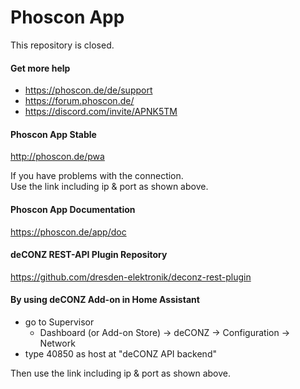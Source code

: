 # Phoscon App 

This repository is closed.

#### Get more help
* https://phoscon.de/de/support
* https://forum.phoscon.de/
* https://discord.com/invite/APNK5TM

#### Phoscon App Stable
<http://phoscon.de/pwa>

If you have problems with the connection. <br/> Use the link including ip & port as shown above.

#### Phoscon App Documentation
<https://phoscon.de/app/doc>

#### deCONZ REST-API Plugin Repository
<https://github.com/dresden-elektronik/deconz-rest-plugin>

#### By using deCONZ Add-on in Home Assistant
* go to Supervisor
  * Dashboard (or Add-on Store) &rarr; deCONZ &rarr; Configuration &rarr; Network
* type 40850 as host at "deCONZ API backend"

Then use the link including ip & port as shown above.
